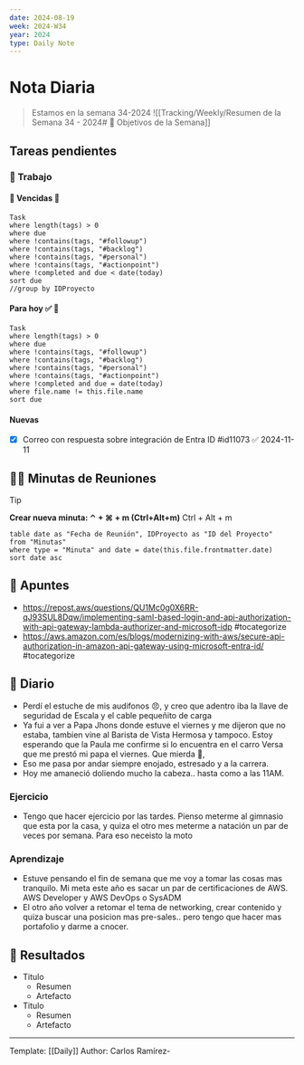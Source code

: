 ```yaml
---
date: 2024-08-19
week: 2024-W34
year: 2024
type: Daily Note
---
```


 
# Nota Diaria

> Estamos en la semana 34-2024
![[Tracking/Weekly/Resumen de la Semana 34 - 2024# 🥅 Objetivos de la Semana]]

## Tareas pendientes
### 👷 Trabajo
#### 🚩 Vencidas 👀 
 ```dataview
Task
where length(tags) > 0
where due
where !contains(tags, "#followup")
where !contains(tags, "#backlog")
where !contains(tags, "#personal")
where !contains(tags, "#actionpoint")
where !completed and due < date(today)
sort due
//group by IDProyecto
 ```
#### Para hoy ✅ 💪
 ```dataview
Task
where length(tags) > 0
where due
where !contains(tags, "#followup")
where !contains(tags, "#backlog")
where !contains(tags, "#personal")
where !contains(tags, "#actionpoint")
where !completed and due = date(today)
where file.name != this.file.name
sort due
 ```
#### Nuevas
- [x] Correo con respuesta sobre integración de Entra ID #id11073 ✅ 2024-11-11



## 🧑‍💼 Minutas de Reuniones

 > [!TIP]
 > **Crear nueva minuta: ⌃ + ⌘ + m (Ctrl+Alt+m)**
 >  Ctrl + Alt + m

 ```dataview
table date as "Fecha de Reunión", IDProyecto as "ID del Proyecto"
from "Minutas"
where type = "Minuta" and date = date(this.file.frontmatter.date)
sort date asc
```

## 📓 Apuntes
- https://repost.aws/questions/QU1Mc0g0X6RR-qJ93SUL8Dqw/implementing-saml-based-login-and-api-authorization-with-api-gateway-lambda-authorizer-and-microsoft-idp #tocategorize
- https://aws.amazon.com/es/blogs/modernizing-with-aws/secure-api-authorization-in-amazon-api-gateway-using-microsoft-entra-id/ #tocategorize 

## 📘 Diario
- Perdí el estuche de mis audifonos 😠, y creo que adentro iba la llave de seguridad de Escala y el cable pequeñito de carga
- Ya fui a ver a Papa Jhons donde estuve el viernes y me dijeron que no estaba, tambien vine al Barista de Vista Hermosa y tampoco. Estoy esperando que la Paula me confirme si lo encuentra en el carro Versa que me prestó mi papa el viernes. Que mierda 💩, 
- Eso me pasa por andar siempre enojado, estresado y a la carrera.
- Hoy me amaneció doliendo mucho la cabeza.. hasta como a las 11AM.

### Ejercicio
- Tengo que hacer ejercicio por las tardes. Pienso meterme al gimnasio que esta por la casa, y quiza el otro mes meterme a natación un par de veces por semana. Para eso neceisto la moto
### Aprendizaje
- Estuve pensando el fin de semana que me voy a tomar las cosas mas tranquilo. Mi meta este año es sacar un par de certificaciones de AWS. AWS Developer y AWS DevOps o SysADM
- El otro año volver a retomar el tema de networking, crear contenido y quiza buscar una posicion mas pre-sales.. pero tengo que hacer mas portafolio y darme a cnocer.


## 🦄  Resultados
- Titulo
	- Resumen
	- Artefacto
- Titulo
	- Resumen
	- Artefacto


---
Template: [[Daily]]
Author: Carlos Ramírez-